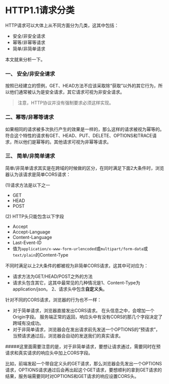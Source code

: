 # HTTP1.1请求分类
HTTP请求可以大体上从不同方面分为几类，这其中包括：

- 安全/非安全请求
- 幂等/非幂等请求
- 简单/非简单请求

本文就来分析一下。

### 一、 安全/非安全请求
按照已经建立的惯例，GET、HEAD方法不应该采取除“获取”以外的其它行为，所以他们通常被认为是安全请求，其它请求可视为非安全请求。

>注意，HTTP协议并没有强制要求必须这样实现。

### 二、幂等/非幂等请求
如果相同的请求被多次执行产生的效果是一样的，那么这样的请求被视为幂等的。 符合这个特性的请求有GET、HEAD、PUT、DELETE、OPTIONS和TRACE请求，所以他们是幂等的。其他请求可视为非幂等请求。

### 三、 简单/非简单请求
简单/非简单请求其实是在跨域的时候做的区分，在同时满足下面2大条件时，浏览器认为该请求是简单CORS请求：

(1)请求方法是以下之一
- GET
- HEAD
- POST

(2) HTTP头只能包含以下字段
- Accept
- Accept-Language
- Content-Language
- Last-Event-ID
- 值为`application/x-www-form-urlencoded`或`multipart/form-data`或`text/plain`的Content-Type

不同时满足以上2大条件的都被视为非简单CORS请求，这其中可对应为：

- 请求方法为GET/HEAD/POST之外的方法
- 请求头包含其它，这其中最常见的几种情况是1、Content-Type为application/json。 2、请求头中包含**自定义头**。

针对不同的CORS请求，浏览器的行为也不一样：


- 对于简单请求，浏览器直接发出CORS请求。 在头信息之中，会增加一个Origin字段。 服务端正常的返回，响应头中有没有CORS的那几个字段决定了跨域有没成功。
- 对于非简单请求，浏览器会在发出请求前先发送一个OPTIONS的“预请求”，当预请求通过后，浏览器会自动的发送我们的真实请求。

#####这里面需要注意的是，对于非简单请求，要想让请求通过，需要同时在预请求和真实请求的响应头中加上CORS字段。

比如，前端发起一个带自定义头的GET请求，那么浏览器会先发出一个OPTIONS请求，OPTIONS请求通过后会再出起这个GET请求，要想顺利的拿到GET请求的结果，服务端需要同时对OPTIONS和GET请求的响应设置CORS头。